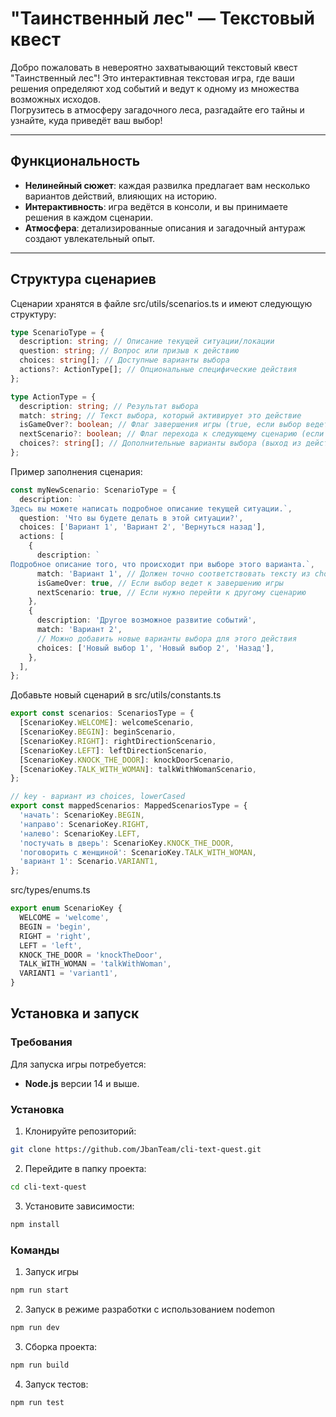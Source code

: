 # "Таинственный лес" — Текстовый квест

Добро пожаловать в невероятно захватывающий текстовый квест "Таинственный лес"!
Это интерактивная текстовая игра, где ваши решения определяют ход событий и ведут к одному из множества возможных исходов.  
Погрузитесь в атмосферу загадочного леса, разгадайте его тайны и узнайте, куда приведёт ваш выбор!

---

## Функциональность

- **Нелинейный сюжет**: каждая развилка предлагает вам несколько вариантов действий, влияющих на историю.
- **Интерактивность**: игра ведётся в консоли, и вы принимаете решения в каждом сценарии.
- **Атмосфера**: детализированные описания и загадочный антураж создают увлекательный опыт.

---

## Структура сценариев

Сценарии хранятся в файле src/utils/scenarios.ts и имеют следующую структуру:

```typescript
type ScenarioType = {
  description: string; // Описание текущей ситуации/локации
  question: string; // Вопрос или призыв к действию
  choices: string[]; // Доступные варианты выбора
  actions?: ActionType[]; // Опциональные специфические действия
};

type ActionType = {
  description: string; // Результат выбора
  match: string; // Текст выбора, который активирует это действие
  isGameOver?: boolean; // Флаг завершения игры (true, если выбор ведет к концу)
  nextScenario?: boolean; // Флаг перехода к следующему сценарию (если есть продолжение)
  choices?: string[]; // Дополнительные варианты выбора (выход из действия к сценарию)
};
```

Пример заполнения сценария:

```typescript
const myNewScenario: ScenarioType = {
  description: `
Здесь вы можете написать подробное описание текущей ситуации.`,
  question: 'Что вы будете делать в этой ситуации?',
  choices: ['Вариант 1', 'Вариант 2', 'Вернуться назад'],
  actions: [
    {
      description: `
Подробное описание того, что происходит при выборе этого варианта.`,
      match: 'Вариант 1', // Должен точно соответствовать тексту из choices
      isGameOver: true, // Если выбор ведет к завершению игры
      nextScenario: true, // Если нужно перейти к другому сценарию
    },
    {
      description: 'Другое возможное развитие событий',
      match: 'Вариант 2',
      // Можно добавить новые варианты выбора для этого действия
      choices: ['Новый выбор 1', 'Новый выбор 2', 'Назад'],
    },
  ],
};
```

Добавьте новый сценарий в src/utils/constants.ts

```typescript
export const scenarios: ScenariosType = {
  [ScenarioKey.WELCOME]: welcomeScenario,
  [ScenarioKey.BEGIN]: beginScenario,
  [ScenarioKey.RIGHT]: rightDirectionScenario,
  [ScenarioKey.LEFT]: leftDirectionScenario,
  [ScenarioKey.KNOCK_THE_DOOR]: knockDoorScenario,
  [ScenarioKey.TALK_WITH_WOMAN]: talkWithWomanScenario,
};

// key - вариант из choices, lowerCased
export const mappedScenarios: MappedScenariosType = {
  'начать': ScenarioKey.BEGIN,
  'направо': ScenarioKey.RIGHT,
  'налево': ScenarioKey.LEFT,
  'постучать в дверь': ScenarioKey.KNOCK_THE_DOOR,
  'поговорить с женщиной': ScenarioKey.TALK_WITH_WOMAN,
  'вариант 1': Scenario.VARIANT1,
};
```

src/types/enums.ts

```typescript
export enum ScenarioKey {
  WELCOME = 'welcome',
  BEGIN = 'begin',
  RIGHT = 'right',
  LEFT = 'left',
  KNOCK_THE_DOOR = 'knockTheDoor',
  TALK_WITH_WOMAN = 'talkWithWoman',
  VARIANT1 = 'variant1',
}
```

## Установка и запуск

### Требования

Для запуска игры потребуется:

- **Node.js** версии 14 и выше.

### Установка

1. Клонируйте репозиторий:

```bash
git clone https://github.com/JbanTeam/cli-text-quest.git
```

2. Перейдите в папку проекта:

```bash
cd cli-text-quest
```

3. Установите зависимости:

```bash
npm install
```

### Команды

1. Запуск игры

```bash
npm run start
```

2. Запуск в режиме разработки с использованием nodemon

```bash
npm run dev
```

3. Сборка проекта:

```bash
npm run build
```

4. Запуск тестов:

```bash
npm run test
```
